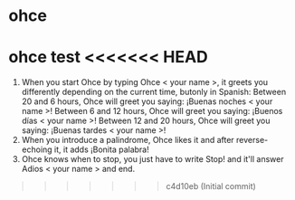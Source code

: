 # ohce
ohce test
<<<<<<< HEAD
=======


1. When you start Ohce by typing Ohce < your name >, it greets you differently depending on the current time, butonly in
Spanish:
    Between 20 and 6 hours, Ohce will greet you saying: ¡Buenas noches < your name >!
    Between 6 and 12 hours, Ohce will greet you saying: ¡Buenos días < your name >!
    Between 12 and 20 hours, Ohce will greet you saying: ¡Buenas tardes < your name >!
2. When you introduce a palindrome, Ohce likes it and after reverse-echoing it, it
adds ¡Bonita palabra!
3. Ohce knows when to stop, you just have to write Stop! and it'll answer Adios < your name >
and end.
>>>>>>> c4d10eb (Initial commit)
